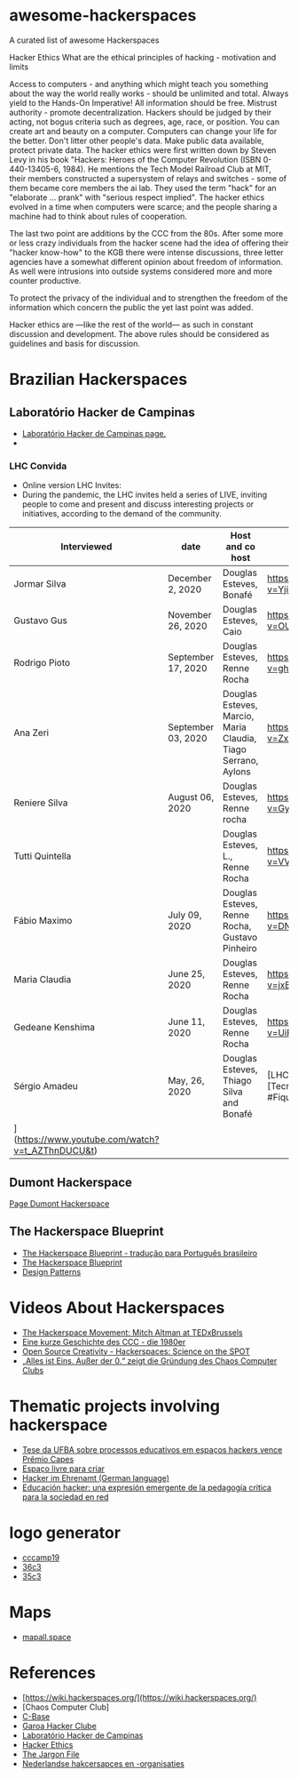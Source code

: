 # awesome-hackerspaces
A curated list of awesome Hackerspaces

Hacker Ethics
What are the ethical principles of hacking - motivation and limits

Access to computers - and anything which might teach you something about the way the world really works - should be unlimited and total. Always yield to the Hands-On Imperative!
All information should be free.
Mistrust authority - promote decentralization.
Hackers should be judged by their acting, not bogus criteria such as degrees, age, race, or position.
You can create art and beauty on a computer.
Computers can change your life for the better.
Don't litter other people's data.
Make public data available, protect private data.
The hacker ethics were first written down by Steven Levy in his book "Hackers: Heroes of the Computer Revolution (ISBN 0-440-13405-6, 1984). He mentions the Tech Model Railroad Club at MIT, their members constructed a supersystem of relays and switches - some of them became core members the ai lab. They used the term "hack" for an "elaborate ... prank" with "serious respect implied". The hacker ethics evolved in a time when computers were scarce; and the people sharing a machine had to think about rules of cooperation.

The last two point are additions by the CCC from the 80s. After some more or less crazy individuals from the hacker scene had the idea of offering their "hacker know-how" to the KGB there were intense discussions, three letter agencies have a somewhat different opinion about freedom of information. As well were intrusions into outside systems considered more and more counter productive.

To protect the privacy of the individual and to strengthen the freedom of the information which concern the public the yet last point was added.

Hacker ethics are —like the rest of the world— as such in constant discussion and development. The above rules should be considered as guidelines and basis for discussion.


# Brazilian Hackerspaces
## Laboratório Hacker de Campinas
- [Laboratório Hacker de Campinas page.](https://wiki.hackerspaces.org/Laborat%C3%B3rio_Hacker_de_Campinas)
- 
### LHC Convida
- Online version LHC Invites:
- During the pandemic, the LHC invites held a series of LIVE, inviting people to come and present and discuss interesting projects or initiatives, according to the demand of the community.

| Interviewed           |     date     |  Host and co host                         | Links                          |
|-----------------------|--------------|------------------------------------------|--------------------------------|
|Jormar Silva 		|December 2, 2020 |Douglas Esteves, Bonafé | https://www.youtube.com/watch?v=YjiQIIoAuDY |
|Gustavo Gus	  	|November 26, 2020|Douglas Esteves, Caio |https://www.youtube.com/watch?v=OUbMgDztTJo|
|Rodrigo Pioto 	 	|September 17, 2020|Douglas Esteves, Renne Rocha|https://www.youtube.com/watch?v=gh5cLLmnHiA&t=1s|
|Ana Zeri	      	|September 03, 2020|Douglas Esteves, Marcio, Maria Claudia, Tiago Serrano, Aylons|https://www.youtube.com/watch?v=ZxKUDOBTqYM| 
|Reniere Silva		|August 06, 2020|Douglas Esteves, Renne rocha|https://www.youtube.com/watch?v=GyTwQF6bIpc|
|Tutti Quintella 	||Douglas Esteves, L., Renne Rocha|https://www.youtube.com/watch?v=VVdE0kJQRYI|
|Fábio Maximo	  	|July 09, 2020| Douglas Esteves, Renne Rocha, Gustavo Pinheiro|https://www.youtube.com/watch?v=DNhvrxWTQM4|
|Maria Claudia		|June 25, 2020|Douglas Esteves, Renne Rocha|https://www.youtube.com/watch?v=jxBDuaMQAdw|
|Gedeane Kenshima	|June 11, 2020|Douglas Esteves, Renne Rocha|https://www.youtube.com/watch?v=UiFvgk0W3f8|
|Sérgio Amadeu    |May, 26, 2020 |Douglas Esteves, Thiago Silva and Bonafé|[LHC Convida: Sérgio Amadeu [Tecnologia e Política] #FiqueEmCasa
](https://www.youtube.com/watch?v=t_AZThnDUCU&t)|





## Dumont Hackerspace
[Page Dumont Hackerspace](https://dumonths.github.io/)

## The Hackerspace Blueprint
- [The Hackerspace Blueprint - tradução para Português brasileiro](https://github.com/lhc/hackerspace-blueprint) 
- [The Hackerspace Blueprint ](https://hackerspace.design/)
- [Design Patterns](https://wiki.hackerspaces.org/Design_Patterns)

# Videos About Hackerspaces
- [The Hackerspace Movement: Mitch Altman at TEDxBrussels](https://www.youtube.com/watch?v=WkiX7R1-kaY)
- [Eine kurze Geschichte des CCC - die 1980er](https://www.youtube.com/watch?v=9BmPUCgUNYU)
- [Open Source Creativity - Hackerspaces: Science on the SPOT](https://www.youtube.com/watch?time_continue=26&v=wamwklXWK4M&feature=emb_logo)
- [„Alles ist Eins. Außer der 0.“ zeigt die Gründung des Chaos Computer Clubs](https://fm4.orf.at/stories/3016826/)

# Thematic projects involving hackerspace
- [Tese da UFBA sobre processos educativos em espaços hackers vence Prêmio Capes](http://www.edgardigital.ufba.br/?p=15363) 
- [Espaço livre para criar](https://revistapesquisa.fapesp.br/2018/05/23/espaco-livre-para-criar/)
- [Hacker im Ehrenamt (German language)](https://www.deutschlandfunkkultur.de/wau-holland-stiftung-hacker-im-ehrenamt.1264.de.html?dram:article_id=484385)
- [Educación hacker: una expresión emergente de la pedagogía crítica para la sociedad en red](https://www.e-publicacoes.uerj.br/index.php/revistateias/article/view/43375)

# logo generator
- [cccamp19](https://cccamp19.bleeptrack.de/)
- [36c3](https://36c3.bleeptrack.de/)
- [35c3](https://35c3.bleeptrack.de/)

# Maps
- [mapall.space](https://mapall.space/)

# References
- [https://wiki.hackerspaces.org/](https://wiki.hackerspaces.org/)
- [Chaos Computer Club]
- [C-Base](https://www.c-base.org/)
- [Garoa Hacker Clube](https://garoa.net.br)
- [Laboratório Hacker de Campinas](https://lhc.net.br/)
- [Hacker Ethics](https://www.ccc.de/en/hackerethik)
- [The Jargon File](http://catb.org/jargon/html/)
- [Nederlandse hakcersapces en -organisaties](https://hackerspaces.nl/)
